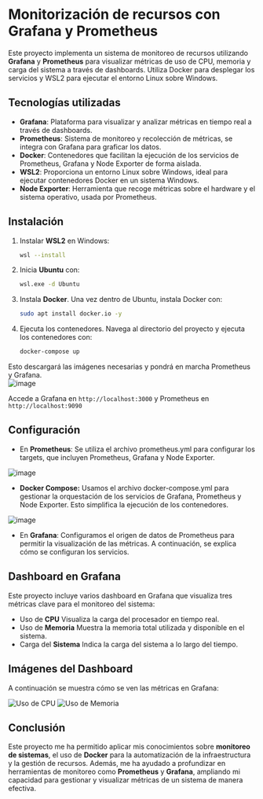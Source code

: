 # Monitorización de recursos con Grafana y Prometheus

Este proyecto implementa un sistema de monitoreo de recursos utilizando **Grafana** y **Prometheus** para visualizar métricas de uso de CPU, memoria y carga del sistema a través de dashboards. Utiliza Docker para desplegar los servicios y WSL2 para ejecutar el entorno Linux sobre Windows.  

  
## Tecnologías utilizadas

- **Grafana**: Plataforma para visualizar y analizar métricas en tiempo real a través de dashboards.
- **Prometheus**: Sistema de monitoreo y recolección de métricas, se integra con Grafana para graficar los datos.
- **Docker**: Contenedores que facilitan la ejecución de los servicios de Prometheus, Grafana y Node Exporter de forma aislada.
- **WSL2**: Proporciona un entorno Linux sobre Windows, ideal para ejecutar contenedores Docker en un sistema Windows.
- **Node Exporter**: Herramienta que recoge métricas sobre el hardware y el sistema operativo, usada por Prometheus.


## Instalación

1. Instalar **WSL2** en Windows:
   ```bash
   wsl --install
   ```
2. Inicia **Ubuntu** con:
   ```bash
   wsl.exe -d Ubuntu
   ```
4. Instala **Docker**. Una vez dentro de Ubuntu, instala Docker con: 
   ```bash
   sudo apt install docker.io -y
   ```
5. Ejecuta los contenedores. Navega al directorio del proyecto y ejecuta los contenedores con: 
   ```bash
   docker-compose up
   ```
Esto descargará las imágenes necesarias y pondrá en marcha Prometheus y Grafana.  
![image](https://github.com/user-attachments/assets/ebb2de9b-c3ca-411e-9956-b89040cdf7bf)


  
Accede a Grafana en ```http://localhost:3000``` y Prometheus en ```http://localhost:9090```  


## Configuración

- En **Prometheus**: Se utiliza el archivo prometheus.yml para configurar los targets, que incluyen Prometheus, Grafana y Node Exporter.
  
![image](https://github.com/user-attachments/assets/116a7060-c608-4f19-83b3-3fa2ba2a5305)

- **Docker Compose:** Usamos el archivo docker-compose.yml para gestionar la orquestación de los servicios de Grafana, Prometheus y Node Exporter. Esto simplifica la ejecución de los contenedores.

![image](https://github.com/user-attachments/assets/ce152a7a-033f-4606-8d12-e771ea405775)  


- En **Grafana**: Configuramos el origen de datos de Prometheus para permitir la visualización de las métricas. A continuación, se explica cómo se configuran los servicios.

  
## Dashboard en Grafana

Este proyecto incluye varios dashboard en Grafana que visualiza tres métricas clave para el monitoreo del sistema:  


- Uso de **CPU** Visualiza la carga del procesador en tiempo real.
- Uso de **Memoria** Muestra la memoria total utilizada y disponible en el sistema.
- Carga del **Sistema** Indica la carga del sistema a lo largo del tiempo.


## Imágenes del Dashboard

A continuación se muestra cómo se ven las métricas en Grafana:

![Uso de CPU](https://github.com/user-attachments/assets/1dd04719-0eba-4628-ae78-945c213dd91e)
![Uso de Memoria](https://github.com/user-attachments/assets/00deda92-1feb-4e45-a72b-f562e0bbd69b)  


## Conclusión

Este proyecto me ha permitido aplicar mis conocimientos sobre **monitoreo de sistemas**, el uso de **Docker** para la automatización de la infraestructura y la gestión de recursos. Además, me ha ayudado a profundizar en herramientas de monitoreo como **Prometheus** y **Grafana**, ampliando mi capacidad para gestionar y visualizar métricas de un sistema de manera efectiva. 

